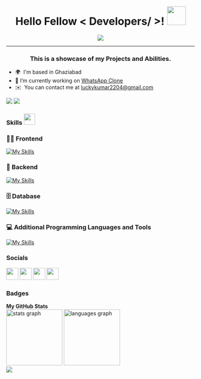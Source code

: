 <div align='center'>
  <h1> Hello Fellow < Developers/ >! <img src = "https://raw.githubusercontent.com/MartinHeinz/MartinHeinz/master/wave.gif" width = 50px> </h1>
</div>

<p align = "center">
  <a href="https://github.com/DenverCoder1/readme-typing-svg"><img src="https://readme-typing-svg.herokuapp.com?lines=Full+Stack+Developer;Technology%20Enthusiast;Constant%20Learner;Always+a+Student;&center=true&width=500&height=50"></a>
</p>

-------------
<div align = "center">
<h3>This is a showcase of my Projects and Abilities.</h3>
</div>

* 🌍  I'm based in Ghaziabad
* 🔭 I’m currently working on [WhatsApp Clone](https://whatsapp-clone-by-lucky.netlify.app/)
* ✉️  You can contact me at [luckykumar2204@gmail.com](mailto:luckykumar2204@gmail.com)

[![](https://visitcount.itsvg.in/api?id=luckykumar22&icon=5&color=1)](https://visitcount.itsvg.in)
<a href="https://www.github.com/luckykumar22" target="_blank" rel="noreferrer"><img
src="https://img.shields.io/github/followers/luckykumar22?logo=github&style=for-the-badge&color=0891b2&labelColor=1c1917" /></a>

### Skills <img src="https://media.giphy.com/media/QssGEmpkyEOhBCb7e1/giphy.gif" width="30px">


<h3 align="left">🏄‍♂️ Frontend</h3>

[![My Skills](https://skillicons.dev/icons?i=html,css,js,react,materialui,vite,redux,bootstrap&theme=light)](https://skillicons.dev)

<h3 align="left">🧰 Backend</h3>

[![My Skills](https://skillicons.dev/icons?i=nodejs,express&theme=light)](https://skillicons.dev)

<h3 align="left">🗄️ Database</h3>

[![My Skills](https://skillicons.dev/icons?i=mongodb,mysql&theme=light)](https://skillicons.dev)

<h3 align="left"> 💻 Additional Programming Languages and Tools</h3>

[![My Skills](https://skillicons.dev/icons?i=java,git,github,linux,netlify,jenkins,postman,vscode&theme=light)](https://skillicons.dev)

### Socials

<p align="left"> <a href="https://www.facebook.com/luck22y" target="_blank" rel="noreferrer"><img src="https://raw.githubusercontent.com/danielcranney/readme-generator/main/public/icons/socials/facebook.svg" width="32" height="32" /></a> <a href="https://www.github.com/luckykumar22" target="_blank" rel="noreferrer"><img src="https://raw.githubusercontent.com/danielcranney/readme-generator/main/public/icons/socials/github.svg" width="32" height="32" /></a> <a href="http://www.instagram.com/luck22y" target="_blank" rel="noreferrer"><img src="https://raw.githubusercontent.com/danielcranney/readme-generator/main/public/icons/socials/instagram.svg" width="32" height="32" /></a> <a href="https://www.linkedin.com/in/luckykumar22" target="_blank" rel="noreferrer"><img src="https://raw.githubusercontent.com/danielcranney/readme-generator/main/public/icons/socials/linkedin.svg" width="32" height="32" /></a></p>

### Badges
<div align="left">  
<b>My GitHub Stats</b>
  </div>
<div align="left">

<img src="https://github-readme-stats.vercel.app/api?username=luckykumar22&hide_title=false&hide_rank=false&show_icons=true&include_all_commits=true&count_private=true&disable_animations=false&theme=dracula&locale=en&hide_border=false" height="150" alt="stats graph"  />
  
  <img src="https://github-readme-stats.vercel.app/api/top-langs?username=luckykumar22&locale=en&hide_title=false&layout=compact&card_width=320&langs_count=5&theme=dracula&hide_border=false" height="150" alt="languages graph"  />

</div>
<a href="http://www.github.com/luckykumar22"><img src="https://github-readme-streak-stats.herokuapp.com/?user=luckykumar22&stroke=ffffff&background=1c1917&ring=0891b2&fire=0891b2&currStreakNum=ffffff&currStreakLabel=0891b2&sideNums=ffffff&sideLabels=ffffff&dates=ffffff&hide_border=true" /></a>



